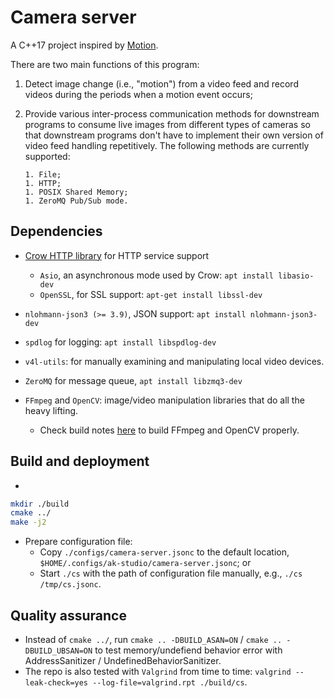 # Camera server

A C++17 project inspired by [Motion](https://github.com/Motion-Project/motion).

There are two main functions of this program:

1.  Detect image change (i.e., "motion") from a video feed and record videos
    during the periods when a motion event occurs;
1.  Provide various inter-process communication methods for downstream
    programs to consume live images from different types of cameras
    so that downstream programs don't have to implement their own version of video
    feed handling repetitively. The following methods are currently supported:

        1. File;
        1. HTTP;
        1. POSIX Shared Memory;
        1. ZeroMQ Pub/Sub mode.

## Dependencies

- [Crow HTTP library](https://github.com/CrowCpp/Crow) for HTTP service support
  - `Asio`, an asynchronous mode used by Crow: `apt install libasio-dev`
  - `OpenSSL`, for SSL support: `apt-get install libssl-dev`
- `nlohmann-json3 (>= 3.9)`, JSON support: `apt install nlohmann-json3-dev`
- `spdlog` for logging: `apt install libspdlog-dev`
- `v4l-utils`: for manually examining and manipulating local video devices.
- `ZeroMQ` for message queue, `apt install libzmq3-dev`
- `FFmpeg` and `OpenCV`: image/video manipulation libraries that do all the
  heavy lifting.

  - Check build notes [here](./helper/build-notes.md) to build FFmpeg and
    OpenCV properly.

## Build and deployment

-

```bash
mkdir ./build
cmake ../
make -j2
```

- Prepare configuration file:
  - Copy `./configs/camera-server.jsonc` to the default location,
    `$HOME/.configs/ak-studio/camera-server.jsonc`; or
  - Start `./cs` with the path of configuration file manually, e.g.,
    `./cs /tmp/cs.jsonc`.

## Quality assurance

- Instead of `cmake ../`, run `cmake .. -DBUILD_ASAN=ON` /
  `cmake .. -DBUILD_UBSAN=ON` to test memory/undefiend behavior error with
  AddressSanitizer / UndefinedBehaviorSanitizer.
- The repo is also tested with `Valgrind` from time to time:
  `valgrind --leak-check=yes --log-file=valgrind.rpt ./build/cs`.
